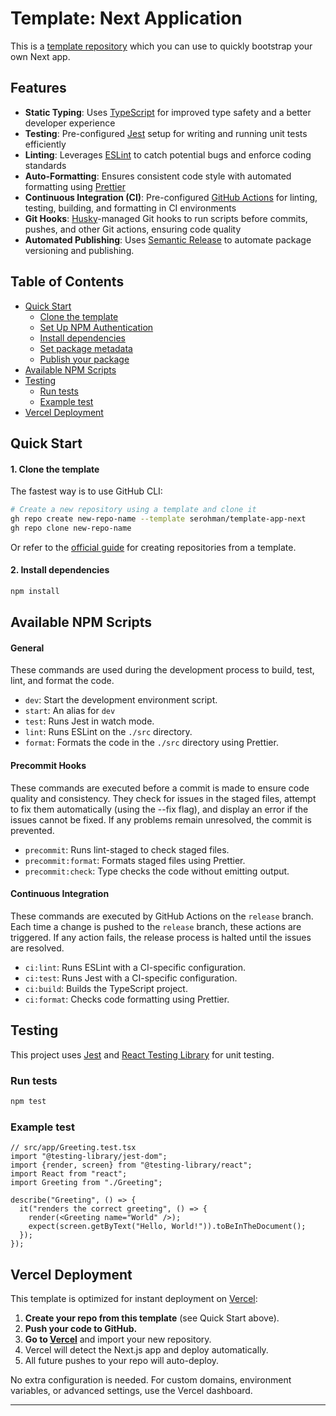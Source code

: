 # Template: Next Application

This is a [template repository](https://docs.github.com/en/repositories/creating-and-managing-repositories/creating-a-repository-from-a-template) which you can use to quickly bootstrap your own Next app.

## Features

- **Static Typing**: Uses [TypeScript](https://www.typescriptlang.org/) for improved type safety and a better developer experience
- **Testing**: Pre-configured [Jest](https://jestjs.io/) setup for writing and running unit tests efficiently
- **Linting**: Leverages [ESLint](https://eslint.org/) to catch potential bugs and enforce coding standards
- **Auto-Formatting**: Ensures consistent code style with automated formatting using [Prettier](https://prettier.io/)
- **Continuous Integration (CI)**: Pre-configured [GitHub Actions](https://docs.github.com/en/actions) for linting, testing, building, and formatting in CI environments
- **Git Hooks**: [Husky](https://typicode.github.io/husky/)-managed Git hooks to run scripts before commits, pushes, and other Git actions, ensuring code quality
- **Automated Publishing**: Uses [Semantic Release](https://semantic-release.gitbook.io/semantic-release) to automate package versioning and publishing.

## Table of Contents

- [Quick Start](#quick-start)
  - [Clone the template](#1-clone-the-template)
  - [Set Up NPM Authentication](#2-set-up-npm-authentication)
  - [Install dependencies](#3-install-dependencies)
  - [Set package metadata](#4-set-package-metadata)
  - [Publish your package](#5-publish-your-package)
- [Available NPM Scripts](#available-npm-scripts)
- [Testing](#testing)
  - [Run tests](#run-tests)
  - [Example test](#example-test)
- [Vercel Deployment](#vercel-deployment)

## Quick Start

#### 1. Clone the template

The fastest way is to use GitHub CLI:

```bash
# Create a new repository using a template and clone it
gh repo create new-repo-name --template serohman/template-app-next
gh repo clone new-repo-name
```

Or refer to the [official guide](https://docs.github.com/en/github/creating-cloning-and-archiving-repositories/creating-a-repository-from-a-template) for creating repositories from a template.

#### 2. Install dependencies

```bash
npm install
```

## Available NPM Scripts

#### General

These commands are used during the development process to build, test, lint, and format the code.

- `dev`: Start the development environment script.
- `start`: An alias for `dev`
- `test`: Runs Jest in watch mode.
- `lint`: Runs ESLint on the `./src` directory.
- `format`: Formats the code in the `./src` directory using Prettier.

#### Precommit Hooks

These commands are executed before a commit is made to ensure code quality and consistency. They check for issues in the staged files, attempt to fix them automatically (using the --fix flag), and display an error if the issues cannot be fixed. If any problems remain unresolved, the commit is prevented.

- `precommit`: Runs lint-staged to check staged files.
- `precommit:format`: Formats staged files using Prettier.
- `precommit:check`: Type checks the code without emitting output.

#### Continuous Integration

These commands are executed by GitHub Actions on the `release` branch. Each time a change is pushed to the `release` branch, these actions are triggered. If any action fails, the release process is halted until the issues are resolved.

- `ci:lint`: Runs ESLint with a CI-specific configuration.
- `ci:test`: Runs Jest with a CI-specific configuration.
- `ci:build`: Builds the TypeScript project.
- `ci:format`: Checks code formatting using Prettier.

## Testing

This project uses [Jest](https://jestjs.io/) and [React Testing Library](https://testing-library.com/docs/react-testing-library/intro/) for unit testing.

### Run tests

```bash
npm test
```

### Example test

```tsx
// src/app/Greeting.test.tsx
import "@testing-library/jest-dom";
import {render, screen} from "@testing-library/react";
import React from "react";
import Greeting from "./Greeting";

describe("Greeting", () => {
  it("renders the correct greeting", () => {
    render(<Greeting name="World" />);
    expect(screen.getByText("Hello, World!")).toBeInTheDocument();
  });
});
```

## Vercel Deployment

This template is optimized for instant deployment on [Vercel](https://vercel.com/):

1. **Create your repo from this template** (see Quick Start above).
2. **Push your code to GitHub.**
3. **Go to [Vercel](https://vercel.com/import/git)** and import your new repository.
4. Vercel will detect the Next.js app and deploy automatically.
5. All future pushes to your repo will auto-deploy.

No extra configuration is needed. For custom domains, environment variables, or advanced settings, use the Vercel dashboard.

---
